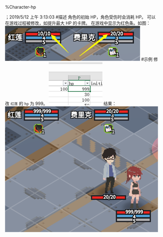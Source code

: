 
%Character-hp

；2019/5/12 上午 3:13:03
#描述
角色的初始 HP，角色受伤时会消耗 HP。
可以在游戏过程被修改，如提升最大 HP 的卡牌。
在游戏中显示为红色条。如图：
![](character-hp~/Images~/CHARACTERHPSAMPLE1.png)
#示例
修改 `红莲` 的 `hp` 为 999。
![](character-hp~/Images~/CHARACTERHPSAMPLE2.png)
结果：
![](character-hp~/Images~/CHARACTERHPSAMPLE3.png)
